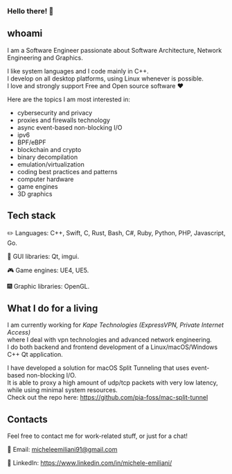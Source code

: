 ### Hello there! 👋

## whoami

I am a Software Engineer passionate about Software Architecture, Network Engineering and Graphics.

I like system languages and I code mainly in C++.  
I develop on all desktop platforms, using Linux whenever is possible.  
I love and strongly support Free and Open source software ❤️

Here are the topics I am most interested in:
- cybersecurity and privacy
- proxies and firewalls technology
- async event-based non-blocking I/O
- ipv6
- BPF/eBPF
- blockchain and crypto
- binary decompilation
- emulation/virtualization
- coding best practices and patterns
- computer hardware
- game engines
- 3D graphics

## Tech stack

✏️ Languages: C++, Swift, C, Rust, Bash, C#, Ruby, Python, PHP, Javascript, Go.

🎨 GUI libraries: Qt, imgui.

🎮 Game engines: UE4, UE5.

🎆 Graphic libraries: OpenGL.

## What I do for a living

I am currently working for *Kape Technologies (ExpressVPN, Private Internet Access)*  
where I deal with vpn technologies and advanced network engineering.  
I do both backend and frontend development of a Linux/macOS/Windows C++ Qt application.  

I have developed a solution for macOS Split Tunneling that uses event-based non-blocking I/O.  
It is able to proxy a high amount of udp/tcp packets with very low latency, while using minimal system resources.  
Check out the repo here: https://github.com/pia-foss/mac-split-tunnel

## Contacts

Feel free to contact me for work-related stuff, or just for a chat!

📧 Email: micheleemiliani91@gmail.com

💼 LinkedIn: https://www.linkedin.com/in/michele-emiliani/
